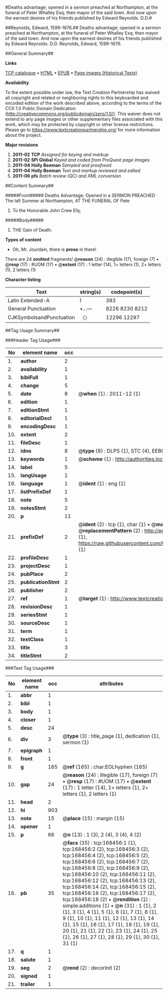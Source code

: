 #Deaths advantage; opened in a sermon preached at Northampton, at the funeral of Peter Whalley Esq; then mayor of the said town. And now upon the earnest desires of his friends published by Edward Reynolds. D.D.#

##Reynolds, Edward, 1599-1676.##
Deaths advantage; opened in a sermon preached at Northampton, at the funeral of Peter Whalley Esq; then mayor of the said town. And now upon the earnest desires of his friends published by Edward Reynolds. D.D.
Reynolds, Edward, 1599-1676.

##General Summary##

**Links**

[TCP catalogue](http://www.ota.ox.ac.uk/tcp/)  • 
[HTML](http://tei.it.ox.ac.uk/tcp/Texts-HTML/free/A91/A91738.html)  • 
[EPUB](http://tei.it.ox.ac.uk/tcp/Texts-EPUB/free/A91/A91738.epub) • 
[Page images (Historical Texts)](https://historicaltexts.jisc.ac.uk/eebo-99865240e)

**Availability**

To the extent possible under law, the Text Creation Partnership has waived all copyright and related or neighboring rights to this keyboarded and encoded edition of the work described above, according to the terms of the CC0 1.0 Public Domain Dedication (http://creativecommons.org/publicdomain/zero/1.0/). This waiver does not extend to any page images or other supplementary files associated with this work, which may be protected by copyright or other license restrictions. Please go to https://www.textcreationpartnership.org/ for more information about the project.

**Major revisions**

1. __2011-02__ __TCP__ *Assigned for keying and markup*
1. __2011-02__ __SPi Global__ *Keyed and coded from ProQuest page images*
1. __2011-04__ __Holly Beeman__ *Sampled and proofread*
1. __2011-04__ __Holly Beeman__ *Text and markup reviewed and edited*
1. __2011-06__ __pfs__ *Batch review (QC) and XML conversion*

##Content Summary##

#####Front#####
Deaths Advantage; Opened in a SERMON PREACHED The laſt Summer at Northampton, AT THE FUNERAL OF Pete
1. To the Honorable John Crew Eſq;

#####Body#####

1. THE Gain of Death.

**Types of content**

  * Oh, Mr. Jourdain, there is **prose** in there!

There are 24 **omitted** fragments! 
 @__reason__ (24) : illegible (17), foreign (7)  •  @__resp__ (17) : #UOM (17)  •  @__extent__ (17) : 1 letter (14), 1+ letters (1), 2+ letters (1), 2 letters (1)

**Character listing**


|Text|string(s)|codepoint(s)|
|---|---|---|
|Latin Extended-A|ſ|383|
|General Punctuation|•…—|8226 8230 8212|
|CJKSymbolsandPunctuation|〈〉|12296 12297|

##Tag Usage Summary##

###Header Tag Usage###

|No|element name|occ|attributes|
|---|---|---|---|
|1.|__author__|2||
|2.|__availability__|1||
|3.|__biblFull__|1||
|4.|__change__|5||
|5.|__date__|8| @__when__ (1) : 2011-12 (1)|
|6.|__edition__|1||
|7.|__editionStmt__|1||
|8.|__editorialDecl__|1||
|9.|__encodingDesc__|1||
|10.|__extent__|2||
|11.|__fileDesc__|1||
|12.|__idno__|8| @__type__ (8) : DLPS (1), STC (4), EEBO-CITATION (1), PROQUEST (1), VID (1)|
|13.|__keywords__|1| @__scheme__ (1) : http://authorities.loc.gov/ (1)|
|14.|__label__|5||
|15.|__langUsage__|1||
|16.|__language__|1| @__ident__ (1) : eng (1)|
|17.|__listPrefixDef__|1||
|18.|__note__|5||
|19.|__notesStmt__|2||
|20.|__p__|11||
|21.|__prefixDef__|2| @__ident__ (2) : tcp (1), char (1)  •  @__matchPattern__ (2) : ([0-9\-]+):([0-9IVX]+) (1), (.+) (1)  •  @__replacementPattern__ (2) : http://eebo.chadwyck.com/downloadtiff?vid=$1&page=$2 (1), https://raw.githubusercontent.com/textcreationpartnership/Texts/master/tcpchars.xml#$1 (1)|
|22.|__profileDesc__|1||
|23.|__projectDesc__|1||
|24.|__pubPlace__|2||
|25.|__publicationStmt__|2||
|26.|__publisher__|2||
|27.|__ref__|1| @__target__ (1) : http://www.textcreationpartnership.org/docs/. (1)|
|28.|__revisionDesc__|1||
|29.|__seriesStmt__|1||
|30.|__sourceDesc__|1||
|31.|__term__|1||
|32.|__textClass__|1||
|33.|__title__|3||
|34.|__titleStmt__|2||


###Text Tag Usage###

|No|element name|occ|attributes|
|---|---|---|---|
|1.|__abbr__|1||
|2.|__bibl__|1||
|3.|__body__|1||
|4.|__closer__|1||
|5.|__desc__|24||
|6.|__div__|3| @__type__ (3) : title_page (1), dedication (1), sermon (1)|
|7.|__epigraph__|1||
|8.|__front__|1||
|9.|__g__|165| @__ref__ (165) : char:EOLhyphen (165)|
|10.|__gap__|24| @__reason__ (24) : illegible (17), foreign (7)  •  @__resp__ (17) : #UOM (17)  •  @__extent__ (17) : 1 letter (14), 1+ letters (1), 2+ letters (1), 2 letters (1)|
|11.|__head__|2||
|12.|__hi__|903||
|13.|__note__|15| @__place__ (15) : margin (15)|
|14.|__opener__|1||
|15.|__p__|66| @__n__ (13) : 1 (3), 2 (4), 3 (4), 4 (2)|
|16.|__pb__|35| @__facs__ (35) : tcp:168456:1 (1), tcp:168456:2 (2), tcp:168456:3 (2), tcp:168456:4 (2), tcp:168456:5 (2), tcp:168456:6 (2), tcp:168456:7 (2), tcp:168456:8 (2), tcp:168456:9 (2), tcp:168456:10 (2), tcp:168456:11 (2), tcp:168456:12 (2), tcp:168456:13 (2), tcp:168456:14 (2), tcp:168456:15 (2), tcp:168456:16 (2), tcp:168456:17 (2), tcp:168456:18 (2)  •  @__rendition__ (1) : simple:additions (1)  •  @__n__ (31) : 1 (1), 2 (1), 3 (1), 4 (1), 5 (1), 6 (1), 7 (1), 8 (1), 9 (1), 10 (1), 11 (1), 12 (1), 13 (1), 14 (1), 15 (1), 16 (1), 17 (1), 18 (1), 19 (1), 20 (1), 21 (1), 22 (1), 23 (1), 24 (1), 25 (1), 26 (1), 27 (1), 28 (1), 29 (1), 30 (1), 31 (1)|
|17.|__q__|1||
|18.|__salute__|1||
|19.|__seg__|2| @__rend__ (2) : decorInit (2)|
|20.|__signed__|1||
|21.|__trailer__|1||
